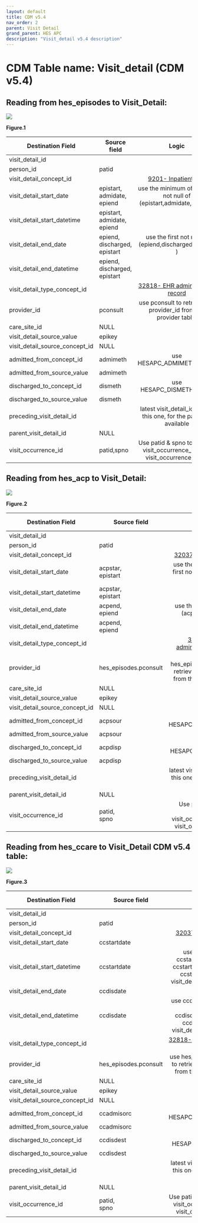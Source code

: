```yaml
---
layout: default
title: CDM v5.4
nav_order: 2
parent: Visit Detail
grand_parent: HES APC
description: "Visit_detail v5.4 description"
---
```


# CDM Table name: Visit_detail (CDM v5.4)

## Reading from hes_episodes to Visit_Detail:
![](../images/image9.png)

**Figure.1**

| Destination Field | Source field | Logic | Comment field |
| --- | --- | :---: | --- |
| visit_detail_id |  |  | Autogenerate|
| person_id | patid |  |  |
| visit_detail_concept_id |  | [9201- Inpatient visit](https://athena.ohdsi.org/search-terms/terms/9201)|  |
| visit_detail_start_date | epistart,<br>admidate,<br>epiend | use the minimum of the first not null of (epistart,admidate,epiend )|   |
| visit_detail_start_datetime | epistart,<br>admidate,<br>epiend | |  |
| visit_detail_end_date | epiend,<br>discharged,<br>epistart | use the first not null of (epiend,discharged,epistart ) |   |
| visit_detail_end_datetime | epiend,<br>discharged,<br>epistart | |   |
| visit_detail_type_concept_id |  | [32818- EHR administration record](https://athena.ohdsi.org/search-terms/terms/32818)| |
| provider_id | pconsult | use pconsult to retrieve the provider_id from the provider table. | |
| care_site_id |NULL |  |  |
| visit_detail_source_value | epikey | | |
| visit_detail_source_concept_id |NULL  |  |  |
| admitted_from_concept_id | admimeth | use HESAPC_ADMIMETH_STCM | |
| admitted_from_source_value | admimeth | | |
| discharged_to_concept_id | dismeth |  use HESAPC_DISMETH_STCM | |
| discharged_to_source_value | dismeth | |  |
| preceding_visit_detail_id | | latest visit_detail_id before this one, for the patient if available |  |
| parent_visit_detail_id | NULL |  |  |
| visit_occurrence_id | patid,spno | Use patid & spno to retrieve visit_occurrence_id from visit_occurrence table. |  |

## Reading from hes_acp to Visit_Detail:
![](../images/image11.png)

**Figure.2**

| Destination Field | Source field | Logic | Comment field |
| --- | --- | :---: | --- |
| visit_detail_id |  |   | Autogenerate|
| person_id | patid |  |  |
| visit_detail_concept_id |  | [32037- Intensive care](https://athena.ohdsi.org/search-terms/terms/32037)|  |
| visit_detail_start_date | acpstar,<br>epistart | use the minimum of the first not null of (acpstar, epistart ) |  |
| visit_detail_start_datetime | acpstar,<br>epistart |  |   |
| visit_detail_end_date | acpend,<br>epiend | use the first not null of (acpend, epiend ) |  |
| visit_detail_end_datetime | acpend,<br>epiend | |  |
| visit_detail_type_concept_id |  | [32818- EHR administration record](https://athena.ohdsi.org/search-terms/terms/32818)|   |
| provider_id | hes_episodes.pconsult | use hes_episodes.pconsult to retrieve the provider_id from the provider table. |  |
| care_site_id |NULL |  |  |
| visit_detail_source_value | epikey | | |
| visit_detail_source_concept_id | NULL |  |  |
| admitted_from_concept_id | acpsour | use HESAPC_ACPSOUR_STCM | |
| admitted_from_source_value | acpsour | |  |
| discharged_to_concept_id | acpdisp | use HESAPC_ACPDISP_STCM |  |
| discharged_to_source_value  | acpdisp | |  |
| preceding_visit_detail_id | | latest visit_detail_id before this one, for the patient if available |  |
| parent_visit_detail_id | NULL |  |  |
| visit_occurrence_id | patid,<br>spno | Use patid & spno to retrieve visit_occurrence_id from visit_occurrence table. |  |



## Reading from hes_ccare to Visit_Detail CDM v5.4 table:
![](../images/image10.png)

**Figure.3**

| Destination Field | Source field | Logic | Comment field |
| --- | --- | :---: | --- |
| visit_detail_id |  |  | Autogenerate|
| person_id | patid |  |  |
| visit_detail_concept_id |  | [32037- Intensive care](https://athena.ohdsi.org/search-terms/terms/32037)|  |
| visit_detail_start_date | ccstartdate | | |
| visit_detail_start_datetime | ccstartdate | use ccstartdate if ccstarttime is null else ccstartdate::timestamp + ccstarttime::time as visit_detail_start_datetime. | |
| visit_detail_end_date | ccdisdate | | |
| visit_detail_end_datetime | ccdisdate | use ccdisdate if ccdistime is null else ccdisdate::timestamp + ccdistime::time as visit_detail_end_datetime.  |  |
| visit_detail_type_concept_id |  | [32818- EHR administration record](https://athena.ohdsi.org/search-terms/terms/32818)|     |
| provider_id | hes_episodes.pconsult | use hes_episodes.pconsult to retrieve the provider_id from the provider table. |  |
| care_site_id | NULL|  |  |
| visit_detail_source_value | epikey | | |
| visit_detail_source_concept_id | NULL |  |  |
| admitted_from_concept_id | ccadmisorc | use HESAPC_ADMISORC_STCM |  |
| admitted_from_source_value | ccadmisorc | |  |
| discharged_to_concept_id | ccdisdest | use HESAPC_DISDEST_STCM | |
| discharged_to_source_value | ccdisdest |  |  |
| preceding_visit_detail_id | | latest visit_detail_id before this one, for the patient if available |  |
| parent_visit_detail_id | NULL |  |   |
| visit_occurrence_id | patid,<br>spno | Use patid & spno to retrieve visit_occurrence_id from visit_occurrence table.   |